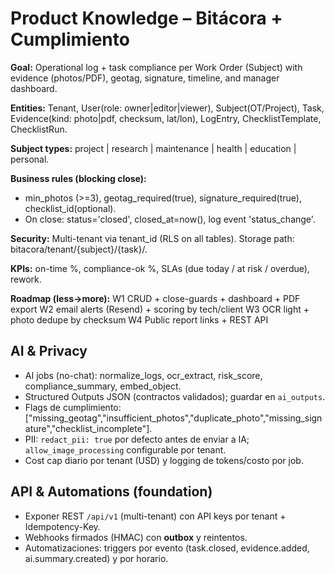 # Product Knowledge – Bitácora + Cumplimiento
**Goal:** Operational log + task compliance per Work Order (Subject) with evidence (photos/PDF), geotag, signature, timeline, and manager dashboard.

**Entities:** Tenant, User(role: owner|editor|viewer), Subject(OT/Project), Task, Evidence(kind: photo|pdf, checksum, lat/lon), LogEntry, ChecklistTemplate, ChecklistRun.

**Subject types:** project | research | maintenance | health | education | personal.

**Business rules (blocking close):**
- min_photos (>=3), geotag_required(true), signature_required(true), checklist_id(optional).
- On close: status='closed', closed_at=now(), log event 'status_change'.

**Security:** Multi-tenant via tenant_id (RLS on all tables). Storage path: bitacora/tenant/{subject}/{task}/.

**KPIs:** on-time %, compliance-ok %, SLAs (due today / at risk / overdue), rework.

**Roadmap (less→more):**
W1 CRUD + close-guards + dashboard + PDF export
W2 email alerts (Resend) + scoring by tech/client
W3 OCR light + photo dedupe by checksum
W4 Public report links + REST API

## AI & Privacy
- AI jobs (no-chat): normalize_logs, ocr_extract, risk_score, compliance_summary, embed_object.
- Structured Outputs JSON (contractos validados); guardar en `ai_outputs`.
- Flags de cumplimiento: ["missing_geotag","insufficient_photos","duplicate_photo","missing_signature","checklist_incomplete"].
- PII: `redact_pii: true` por defecto antes de enviar a IA; `allow_image_processing` configurable por tenant.
- Cost cap diario por tenant (USD) y logging de tokens/costo por job.

## API & Automations (foundation)
- Exponer REST `/api/v1` (multi-tenant) con API keys por tenant + Idempotency-Key.
- Webhooks firmados (HMAC) con **outbox** y reintentos.
- Automatizaciones: triggers por evento (task.closed, evidence.added, ai.summary.created) y por horario.